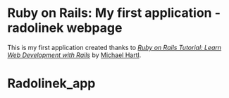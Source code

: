 # Ruby on Rails: My first application - radolinek webpage 

This is my first application created thanks to 
[*Ruby on Rails Tutorial:
Learn Web Development with Rails*](http://www.railstutorial.org/)
by [Michael Hartl](http://www.michaelhartl.com/).
# Radolinek_app
